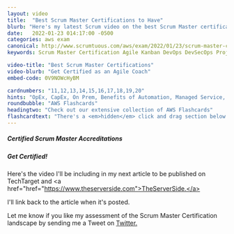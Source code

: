```yaml
---
layout: video
title:  "Best Scrum Master Certifications to Have"
blurb: "Here's my latest Scrum video on the best Scrum Master certification to hold."
date:   2022-01-23 014:17:00 -0500
categories: aws exam
canonical: http://www.scrumtuous.com/aws/exam/2022/01/23/scrum-master-certification-best.html
keywords: Scrum Master Certification Agile Kanban DevOps DevSecOps Project Management

video-title: "Best Scrum Master Certifications"
video-blurb: "Get Certified as an Agile Coach"
embed-code: 0V9NOWcHyBM

cardnumbers: "11,12,13,14,15,16,17,18,19,20"
hints: "OpEx, CapEx, On Prem, Benefits of Automation, Managed Service, Design for Failure, Monolithic architectures, Parallel Computing, RDS, ECS, EKS, DynamoDB"
roundbubble: "AWS Flashcards"
headingtwo: "Check out our extensive collection of AWS Flashcards"
flashcardtext: "There's a <em>hidden</em> click and drag section below for hints."
---
```



<div class="card mt-5">
  <div class="card-header">
    <h5>Certified Scrum Master Accreditations</h5>
  </div>
  <div class="card-body">
    <h5 class="card-title">Get Certified!</h5>


Here's the video I'll be including in my next article to be published on TechTarget and <a href="href="https://www.theserverside.com">TheServerSide.</a>

I'll link back to the article when it's posted.
  
Let me know if you like my assessment of the Scrum Master Certification landscape by sending me a Tweet on <a href="">Twitter.</a>

  </div>
</div>







